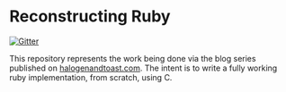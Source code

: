 # Reconstructing Ruby

[![Gitter](https://badges.gitter.im/Join%20Chat.svg)](https://gitter.im/halogenandtoast/reconstructing-ruby?utm_source=badge&utm_medium=badge&utm_campaign=pr-badge&utm_content=badge)

This repository represents the work being done via the blog series published
on [halogenandtoast.com](http://halogenandtoast.com). The intent is to write
a fully working ruby implementation, from scratch, using C.
